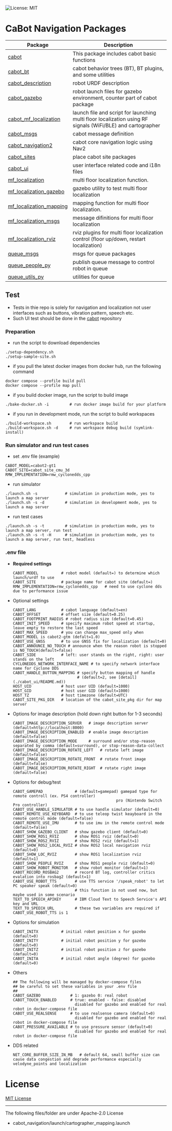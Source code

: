 ![License: MIT](https://img.shields.io/badge/License-MIT-blue.svg)

# CaBot Navigation Packages

|Package|Description|
|---|---|
|[cabot](./cabot)|This package includes cabot basic functions|
|[cabot_bt](./cabot_bt)|cabot behavior trees (BT), BT plugins, and some utilities|
|[cabot_description](./cabot_description)|robot URDF description|
|[cabot_gazebo](./cabot_gazebo)|robot launch files for gazebo environment, counter part of cabot package|
|[cabot_mf_localization](./cabot_mf_localization)|launch file and script for launching multi floor localization using RF signals (WiFi/BLE) and cartographer|
|[cabot_msgs](./cabot_msgs)|cabot message definition|
|[cabot_navigation2](./cabot_navigation2)|cabot core navigation logic using Nav2|
|[cabot_sites](./cabot_sites)|place cabot site packages|
|[cabot_ui](./cabot_ui)|user interface related code and i18n files|
|[mf_localization](./mf_localization)|multi floor localization function.|
|[mf_localization_gazebo](./mf_localization_gazebo)|gazebo utility to test multi floor localization|
|[mf_localization_mapping](./mf_localization_mapping)|mapping function for multi floor localization.|
|[mf_localization_msgs](./mf_localization_msgs)|message difinitions for multi floor localization|
|[mf_localization_rviz](./mf_localization_rviz)|rviz plugins for multi floor localization control (floor up/down, restart localization)|
|[queue_msgs](./queue_msgs)|msgs for queue packages|
|[queue_people_py](./queue_people_py)|publish queue message to control robot in queue|
|[queue_utils_py](./queue_utils_py)|utilities for queue|


## Test

- Tests in thie repo is solely for navigation and localization not user interfaces such as buttons, vibration pattern, speech etc.
- Such UI test should be done in the [cabot](https://github.com/cmu-cabot/cabot) repository

### Preparation

- run the script to download dependencies

```
./setup-dependency.sh
./setup-sample-site.sh
```

- if you pull the latest docker images from docker hub, run the following command

```
docker compose --profile build pull
docker compose --profile map pull
```

- if you build docker image, run the script to build image

```
./bake-docker.sh -i         # run docker image build for your platform
```

- if you run in development mode, run the script to build workspaces

```
./build-workspace.sh        # run workspace build
./build-workspace.sh -d     # run workspace debug build (symlink-install)
```

### Run simulator and run test cases

- set .env file (example)

```
CABOT_MODEL=cabot2-gt1
CABOT_SITE=cabot_site_cmu_3d
RMW_IMPLEMENTATION=rmw_cyclonedds_cpp
```

- run simulator

```
./launch.sh -s            # simulation in production mode, yes to launch a map server
./launch.sh -s -d         # simulation in development mode, yes to launch a map server
```

- run test cases

```
./launch.sh -s -t         # simulation in production mode, yes to launch a map server, run test
./launch.sh -s -t -H      # simulation in production mode, yes to launch a map server, run test, headless
```

### .env file

- **Required settings**
  ```
  CABOT_MODEL          # robot model (default=) to determine which launch/urdf to use
  CABOT_SITE           # package name for cabot site (default=)
  RMW_IMPLEMENTATION=rmw_cyclonedds_cpp   # need to use cyclone dds due to performance issue
  ```
- Optional settings
  ```
  CABOT_LANG           # cabot language (default=en)
  CABOT_OFFSET         # offset size (default=0.25)
  CABOT_FOOTPRINT_RADIUS # robot radius size (default=0.45)
  CABOT_INIT_SPEED     # specify maximum robot speed at startup, leave empty to restore the last speed
  CABOT_MAX_SPEED      # you can change max_speed only when CABOT_MODEL is cabot2-gtm (defalt=1.0)
  CABOT_USE_GNSS       # to use GNSS fix for localization (default=0)
  CABOT_ANNOUNCE_NO_TOUCH # announce when the reason robot is stopped is NO_TOUCH(default=false)
  CABOT_SIDE           # left: user stands on the right, right: user stands on the left
  CYCLONEDDS_NETWORK_INTERFACE_NAME # to specify network interface name for Cyclone DDS
  CABOT_HANDLE_BUTTON_MAPPING # specify button mapping of handle
                              # (default=2, see [detail](./cabot_ui/README.md))
  HOST_UID             # host user UID (default=1000)
  HOST_GID             # host user GID (default=1000)
  HOST_TZ              # host timezone (default=UTC)
  CABOT_SITE_PKG_DIR   # location of the cabot_site_pkg dir for map server
  ```
- Options for image description (hold down right button for 1-3 seconds)
  ```
  CABOT_IMAGE_DESCRIPTION_SERVER   # image description server (default=http://localhost:8000)
  CABOT_IMAGE_DESCRIPTION_ENABLED  # enable image description (default=false)
  CABOT_IMAGE_DESCRIPTION_MODE     # surround and/or stop-reason separated by comma (default=surround), or stop-reason-data-collect
  CABOT_IMAGE_DESCRIPTION_ROTATE_LEFT   # rotate left image (default=false)
  CABOT_IMAGE_DESCRIPTION_ROTATE_FRONT  # rotate front image (default=false)
  CABOT_IMAGE_DESCRIPTION_ROTATE_RIGHT  # rotate right image (default=false)
  ```
- Options for debug/test
  ```
  CABOT_GAMEPAD              # (default=gamepad) gamepad type for remote controll (ex. PS4 controller)
                                               pro (Nintendo Switch Pro controller)
  CABOT_USE_HANDLE_SIMULATOR # to use handle simulator (default=0)
  CABOT_REMOTE_USE_KEYBOARD  # to use teleop twist keayboard in the remote control mode (default=false)
  CABOT_REMOTE_USE_IMU       # to use imu in the remote control mode (default=false)
  CABOT_SHOW_GAZEBO_CLIENT   # show gazebo client (default=0)
  CABOT_SHOW_ROS1_RVIZ       # show ROS1 rviz (default=0)
  CABOT_SHOW_ROS2_RVIZ       # show ROS2 rviz (default=1)
  CABOT_SHOW_ROS2_LOCAL_RVIZ # show ROS2 local navigation rviz (default=0)
  CABOT_SHOW_LOC_RVIZ        # show ROS1 localization rviz (default=1)
  CABOT_SHOW_PEOPLE_RVIZ     # show ROS1 people rviz (default=0)
  CABOT_SHOW_ROBOT_MONITOR   # show robot monitor (default=1)
  CABOT_RECORD_ROSBAG2       # record BT log, controller critics evalation into rosbag2 (default=1)
  CABOT_USE_ROBOT_TTS        # use TTS service '/speak_robot' to let PC speaker speak (default=0)
                             # this function is not used now, but maybe used in some scenario
  TEXT_TO_SPEECH_APIKEY      # IBM Cloud Text to Speech Service's API key and URL
  TEXT_TO_SPEECH_URL         # these two variables are required if CABOT_USE_ROBOT_TTS is 1
  ```
- Options for simulation
  ```
  CABOT_INITX          # initial robot position x for gazebo (default=0)
  CABOT_INITY          # initial robot position y for gazebo (default=0)
  CABOT_INITZ          # initial robot position z for gazebo (default=0)
  CABOT_INITA          # initial robot angle (degree) for gazebo (default=0)
  ```
- Others
  ```
  ## The following will be managed by docker-compose files
  ## be careful to set these variables in your .env file
  ##
  CABOT_GAZEBO             # 1: gazebo 0: real robot
  CABOT_TOUCH_ENABLED      # true: enabled - false: disabled
                             disabled for gazebo and enabled for real robot in docker-compose file
  CABOT_USE_REALSENSE      # to use realsense camera (default=0)
                             disabled for gazebo and enabled for real robot in docker-compose file
  CABOT_PRESSURE_AVAILABLE # to use pressure sensor (default=0)
                             disabled for gazebo and enabled for real robot in docker-compose file
  ```
- DDS related
  ```
  NET_CORE_BUFFER_SIZE_IN_MB   # default 64, small buffer size can cause data congestion and degrade performance especially velodyne_points and localization
  ```

# License

[MIT License](LICENSE)


---
The following files/folder are under Apache-2.0 License

- cabot_navigation/launch/cartographer_mapping.launch
